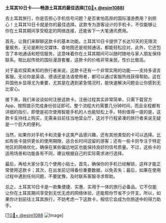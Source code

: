 **土耳其10日卡——畅游土耳其的最佳选择[[TG💪+ @esim1088](https://t.me/s/esim1088)]**

去土耳其旅行，你是否担心手机信号问题？是否害怕高昂的国际漫游费用？别担心！土耳其10日卡就是你的最佳选择。这款专为游客设计的手机卡，不仅能够让你在土耳其期间享受稳定的网络连接，还能省下一大笔通讯费用。

首先，让我们来聊聊这款卡的基本功能。土耳其10日卡提供了长达10天的无限流量服务，无论是刷社交媒体、查地图还是视频通话，都能轻松应对。此外，它还包含了本地通话和短信服务，这意味着你在土耳其期间可以随时随地与家人朋友保持联系。相比起传统的国际漫游套餐，这款卡的价格非常亲民，性价比极高。

对于喜欢探索未知的旅行者来说，这款卡还有一个非常实用的功能——支持多语言客服。无论你是英语、德语还是法语使用者，都可以通过客服热线获得帮助。这在异国他乡显得尤为重要，尤其是在遇到紧急情况时，能快速解决问题会让你感到无比安心。

接下来，我们来谈谈如何注册这款卡。注册过程其实非常简单，只需下载官方App，按照提示完成身份验证即可。整个流程大约需要几分钟时间，而且全程都有详细的指引，即使是初次使用智能手机的人也能轻松上手。特别值得一提的是，这款卡支持线上购买，无需亲自前往当地营业厅，这对于行程紧凑的旅行者来说无疑是一个巨大的便利。

当然，如果你对手机卡和流量卡这类产品感兴趣，还有其他类型的卡可以选择。比如有些卡提供更长的使用期限，适合长时间逗留的游客；还有一些卡则专注于特定地区的网络优化，确保在某些偏远地区也能保持良好的信号质量。不过，这些卡的适用场景和功能各有不同，建议根据自己的实际需求进行选择。

最后，再给大家分享几个使用小贴士。首先，确保你的手机已经解锁，这样才能正常使用这款卡；其次，在出发前记得备份重要数据，以免丢失；最后，如果在使用过程中遇到任何问题，不要犹豫，及时联系客服寻求帮助。

总之，土耳其10日卡是一款集便捷、实惠、实用于一体的旅行必备品。它不仅能让你在土耳其期间享受到无忧无虑的网络体验，还能帮你节省不少开支。所以，如果你计划前往土耳其旅行，不妨考虑一下这款卡，相信它会成为你旅途中的得力助手。

[[TG💪+ @esim1088](https://t.me/s/esim1088) ![Image](https://i.postimg.cc/4NQfJmqS/Snipaste-2025-05-13-00-14-12.png)]